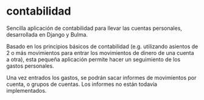 # contabilidad

Sencilla aplicación de contabilidad para llevar las cuentas personales, desarrollada en Django y Bulma.

Basado en los principios básicos de contabilidad (e.g. utilizando asientos de 2 o más movimientos para entrar los movimientos de dinero de una cuenta a otra), esta pequeña aplicación permite hacer un seguimiento de los gastos personales.

Una vez entrados los gastos, se podrán sacar informes de movimientos por cuenta, o grupos de cuentas. Los informes no están todavía implementados.
